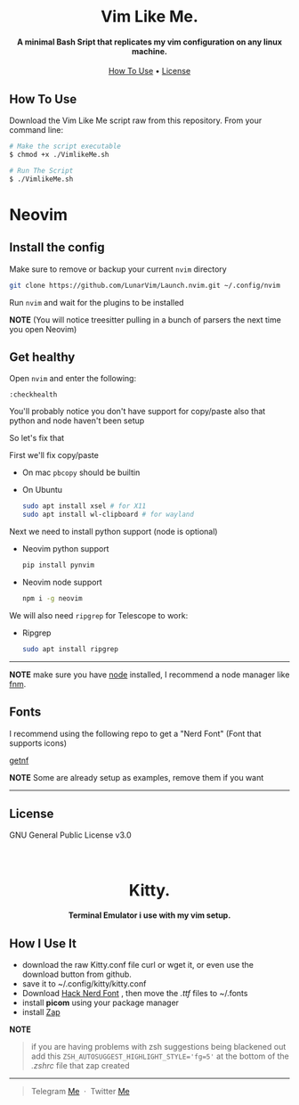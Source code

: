 
<h1 align="center">
  <br>
  Vim Like Me.
  <br>
</h1>

<h4 align="center">A minimal Bash Sript that replicates my vim configuration on any linux machine.</h4>


<p align="center">
  <a href="#how-to-use">How To Use</a> •
  <a href="#license">License</a>
</p>


## How To Use

Download the Vim Like Me script raw from this repository.
From your command line:

```bash
# Make the script executable
$ chmod +x ./VimlikeMe.sh

# Run The Script
$ ./VimlikeMe.sh
```
# Neovim 
## Install the config

Make sure to remove or backup your current `nvim` directory

```sh
git clone https://github.com/LunarVim/Launch.nvim.git ~/.config/nvim
```

Run `nvim` and wait for the plugins to be installed

**NOTE** (You will notice treesitter pulling in a bunch of parsers the next time you open Neovim)

## Get healthy

Open `nvim` and enter the following:

```
:checkhealth
```

You'll probably notice you don't have support for copy/paste also that python and node haven't been setup

So let's fix that

First we'll fix copy/paste

- On mac `pbcopy` should be builtin

- On Ubuntu

  ```sh
  sudo apt install xsel # for X11
  sudo apt install wl-clipboard # for wayland
  ```

Next we need to install python support (node is optional)

- Neovim python support

  ```sh
  pip install pynvim
  ```

- Neovim node support

  ```sh
  npm i -g neovim
  ```

We will also need `ripgrep` for Telescope to work:

- Ripgrep

  ```sh
  sudo apt install ripgrep
  ```

---

**NOTE** make sure you have [node](https://nodejs.org/en/) installed, I recommend a node manager like [fnm](https://github.com/Schniz/fnm).

## Fonts

I recommend using the following repo to get a "Nerd Font" (Font that supports icons)

[getnf](https://github.com/ronniedroid/getnf)

**NOTE** Some are already setup as examples, remove them if you want

---


## License

GNU General Public License v3.0


<h1 align="center">
  <br>
  Kitty.
  <br>
</h1>

<h4 align="center">Terminal Emulator i use with my vim setup.</h4>


## How I Use It

- download the raw Kitty.conf file curl or wget it, or even use the download button from github.
- save it to ~/.config/kitty/kitty.conf
- Download [Hack Nerd Font](https://github.com/ryanoasis/nerd-fonts/releases/download/v3.0.2/Hack.zip) , then move the *.ttf* files to ~/.fonts
- install **picom** using your package manager
- install [Zap](https://www.zapzsh.org/)

**NOTE**
> if you are having problems with zsh suggestions being blackened out add this ```ZSH_AUTOSUGGEST_HIGHLIGHT_STYLE='fg=5'``` at the bottom of the *.zshrc* file that zap created


----

> Telegram [Me](https://t.me/chill_vibez) &nbsp;&middot;&nbsp;
> Twitter [Me](https://twitter.com/DawitSharon_)

